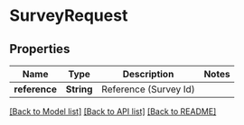 # SurveyRequest

## Properties
Name | Type | Description | Notes
------------ | ------------- | ------------- | -------------
**reference** | **String** | Reference (Survey Id) | 

[[Back to Model list]](../README.md#documentation-for-models) [[Back to API list]](../README.md#documentation-for-api-endpoints) [[Back to README]](../README.md)


